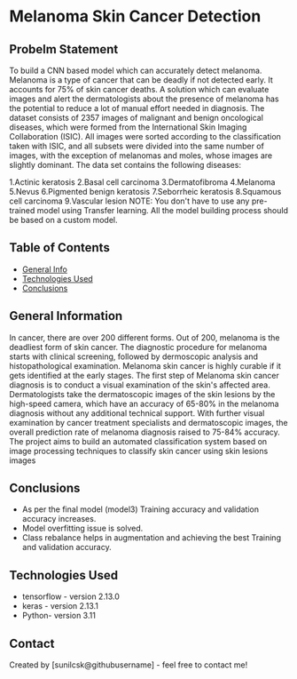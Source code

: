 # Melanoma Skin Cancer Detection
## Probelm Statement
To build a CNN based model which can accurately detect melanoma. Melanoma is a type of cancer that can be deadly if not detected early. It accounts for 75% of skin cancer deaths. A solution which can evaluate images and alert the dermatologists about the presence of melanoma has the potential to reduce a lot of manual effort needed in diagnosis.
The dataset consists of 2357 images of malignant and benign oncological diseases, which were formed from the International Skin Imaging Collaboration (ISIC). All images were sorted according to the classification taken with ISIC, and all subsets were divided into the same number of images, with the exception of melanomas and moles, whose images are slightly dominant. The data set contains the following diseases:

1.Actinic keratosis
2.Basal cell carcinoma
3.Dermatofibroma
4.Melanoma
5.Nevus
6.Pigmented benign keratosis
7.Seborrheic keratosis
8.Squamous cell carcinoma
9.Vascular lesion
NOTE: You don't have to use any pre-trained model using Transfer learning. All the model building process should be based on a custom model.

## Table of Contents
* [General Info](#general-information)
* [Technologies Used](#technologies-used)
* [Conclusions](#conclusions)


## General Information
In cancer, there are over 200 different forms. Out of 200, melanoma is the deadliest form of skin cancer. The diagnostic procedure for melanoma starts with clinical screening, followed by dermoscopic analysis and histopathological examination. Melanoma skin cancer is highly curable if it gets identified at the early stages. The first step of Melanoma skin cancer diagnosis is to conduct a visual examination of the skin's affected area. Dermatologists take the dermatoscopic images of the skin lesions by the high-speed camera, which have an accuracy of 65-80% in the melanoma diagnosis without any additional technical support. With further visual examination by cancer treatment specialists and dermatoscopic images, the overall prediction rate of melanoma diagnosis raised to 75-84% accuracy. The project aims to build an automated classification system based on image processing techniques to classify skin cancer using skin lesions images

## Conclusions
- As per the final model (model3) Training accuracy and validation accuracy increases.
- Model overfitting issue is solved.
- Class rebalance helps in augmentation and achieving the best Training and validation accuracy.


## Technologies Used
- tensorflow - version 2.13.0
-  keras - version 2.13.1
-  Python- version 3.11



## Contact
Created by [sunilcsk@githubusername] - feel free to contact me!
